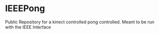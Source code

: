 IEEEPong
=========

Public Repository for a kinect controlled pong controlled. Meant to be run with the IEEE Interface
